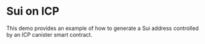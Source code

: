 # Sui on ICP

This demo provides an example of how to generate a Sui address controlled by an ICP canister smart contract.



